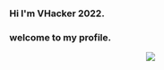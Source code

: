 ### Hi I'm VHacker 2022.
### welcome to my profile.
<p align="center">
<a href="//github.com/hv0905"><img src="https://github-readme-stats.vercel.app/api?username=xiangrui2019&hide_border=true&show_icons=true&theme=buefy"/></a>
</p>

<!--
**Xiangrui2019/Xiangrui2019** is a ✨ _special_ ✨ repository because its `README.md` (this file) appears on your GitHub profile.

Here are some ideas to get you started:

- 🔭 I’m currently working on ...
- 🌱 I’m currently learning ...
- 👯 I’m looking to collaborate on ...
- 🤔 I’m looking for help with ...
- 💬 Ask me about ...
- 📫 How to reach me: ...
- 😄 Pronouns: ...
- ⚡ Fun fact: ...
-->
